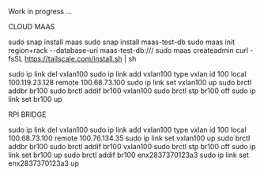 
Work in progress ...

CLOUD MAAS

 sudo snap install maas
 sudo snap install maas-test-db
 sudo maas init region+rack --database-uri maas-test-db:///
 sudo maas createadmin
 curl -fsSL https://tailscale.com/install.sh | sh

sudo ip link del vxlan100
sudo ip link add vxlan100 type vxlan id 100 local 100.119.23.128 remote 100.68.73.100
sudo ip link set vxlan100 up
sudo brctl addbr br100
sudo brctl addif br100 vxlan100
sudo brctl stp br100 off
sudo ip link set br100 up


RPI BRIDGE

sudo ip link del vxlan100
sudo ip link add vxlan100 type vxlan id 100  local 100.68.73.100 remote 100.76.134.35
sudo ip link set vxlan100 up
sudo brctl addbr br100
sudo brctl addif br100 vxlan100
sudo brctl stp br100 off
sudo ip link set br100 up
sudo brctl addif br100 enx2837370123a3
sudo ip link set enx2837370123a3 up